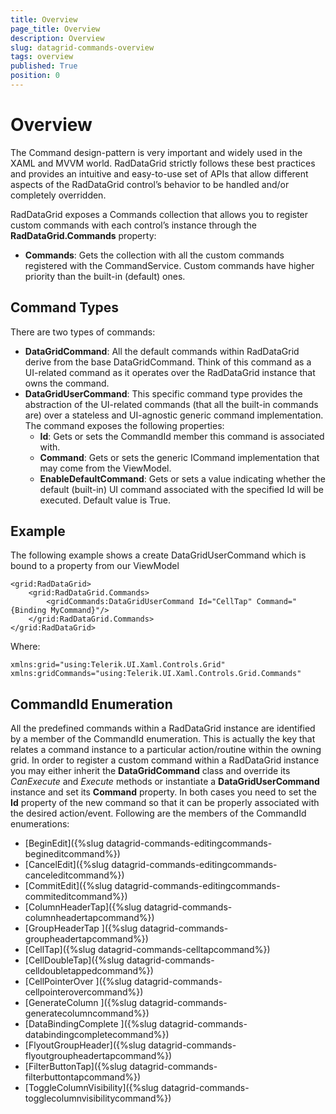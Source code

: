 ```yaml
---
title: Overview
page_title: Overview
description: Overview
slug: datagrid-commands-overview
tags: overview
published: True
position: 0
---
```


# Overview

The Command design-pattern is very important and widely used in the XAML and MVVM world.
RadDataGrid strictly follows these best practices and provides an intuitive and easy-to-use set of APIs that allow different aspects of the RadDataGrid control’s behavior to be handled and/or completely overridden.

RadDataGrid exposes a Commands collection that allows you to register custom commands with each control’s instance through the **RadDataGrid.Commands** property:

* **Commands**: Gets the collection with all the custom commands registered with the CommandService. Custom commands have higher priority than the built-in (default) ones.

## Command Types

There are two types of commands:

* **DataGridCommand**: All the default commands within RadDataGrid derive from the base DataGridCommand. Think of this command as a UI-related command as it operates over the RadDataGrid instance that owns the command.
* **DataGridUserCommand**: This specific command type provides the abstraction of the UI-related commands (that all the built-in commands are) over a stateless and UI-agnostic generic command implementation. The command exposes the following properties:
	* **Id**: Gets or sets the CommandId member this command is associated with.
	* **Command**: Gets or sets the generic ICommand implementation that may come from the ViewModel.
	* **EnableDefaultCommand**: Gets or sets a value indicating whether the default (built-in) UI command associated with the specified Id will be executed. Default value is True.

## Example

The following example shows a create DataGridUserCommand which is bound to a property from our ViewModel

	<grid:RadDataGrid>
	    <grid:RadDataGrid.Commands>
	        <gridCommands:DataGridUserCommand Id="CellTap" Command="{Binding MyCommand}"/>
	    </grid:RadDataGrid.Commands>
	</grid:RadDataGrid>

Where:

	xmlns:grid="using:Telerik.UI.Xaml.Controls.Grid"
	xmlns:gridCommands="using:Telerik.UI.Xaml.Controls.Grid.Commands"

## CommandId Enumeration

All the predefined commands within a RadDataGrid instance are identified by a member of the CommandId enumeration.
This is actually the key that relates a command instance to a particular action/routine within the owning grid.
In order to register a custom command within a RadDataGrid instance you may either inherit the **DataGridCommand** class and override its *CanExecute* and *Execute* methods or instantiate a **DataGridUserCommand** instance and set its **Command** property. In both cases you need to set the **Id** property of the new command so that it can be properly associated with the desired action/event. Following are the members of the CommandId enumerations:


* [BeginEdit]({%slug datagrid-commands-editingcommands-begineditcommand%})
* [CancelEdit]({%slug datagrid-commands-editingcommands-canceleditcommand%})
* [CommitEdit]({%slug datagrid-commands-editingcommands-commiteditcommand%})
* [ColumnHeaderTap]({%slug datagrid-commands-columnheadertapcommand%})
* [GroupHeaderTap ]({%slug datagrid-commands-groupheadertapcommand%})
* [CellTap]({%slug datagrid-commands-celltapcommand%})
* [CellDoubleTap]({%slug datagrid-commands-celldoubletappedcommand%})
* [CellPointerOver ]({%slug datagrid-commands-cellpointerovercommand%})
* [GenerateColumn ]({%slug datagrid-commands-generatecolumncommand%})
* [DataBindingComplete ]({%slug datagrid-commands-databindingcompletecommand%})
* [FlyoutGroupHeader]({%slug datagrid-commands-flyoutgroupheadertapcommand%})
* [FilterButtonTap]({%slug datagrid-commands-filterbuttontapcommand%})
* [ToggleColumnVisibility]({%slug datagrid-commands-togglecolumnvisibilitycommand%})